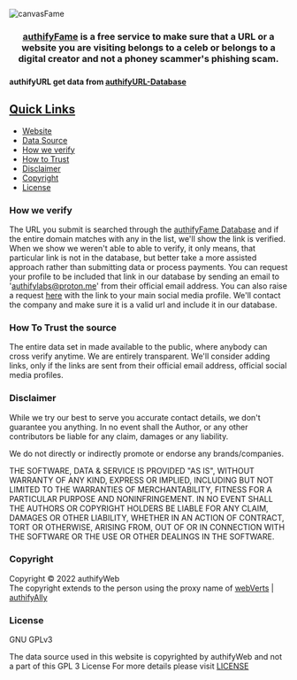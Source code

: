![canvasFame](https://user-images.githubusercontent.com/100699190/217751447-2e3a2160-fe94-4e1e-9d31-e04450317b88.png)

<div align=center> <h3> <a href ="https://fame.authifyWeb.com/"> authifyFame</a> is a free service to make sure that a URL or a website you are visiting belongs to a celeb or belongs to a digital creator and not a phoney scammer's phishing scam.  <h3> </div>

#### authifyURL get data from [authifyURL-Database](https://github.com/authifyWeb/authifyFame-Database)

## <ins>Quick Links</ins>
* [Website](https://fame.authifyweb.com/)
* [Data Source](https://github.com/authifyWeb/authifyFame-Database)
* [How we verify](https://github.com/authifyWeb/authifyFame#how-we-verify)
* [How to Trust](https://github.com/authifyWeb/authifyFame#how-to-trust)
* [Disclaimer](https://github.com/authifyWeb/authifyFame#disclaimer)
* [Copyright](https://github.com/authifyWeb/authifyFame#copyright)
* [License](https://github.com/authifyWeb/authifyFame#license)

### How we verify
The URL you submit is searched through the [authifyFame Database](https://github.com/authifyWeb/authifyFame-Database) and if the entire domain matches with any in the list, we'll show the link is verified. When we show we weren't able to able to verify, it only means, that particular link is not in the database, but better take a more assisted approach rather than submitting data or process payments. 
You can request your profile to be included that link in our database by sending an email to 'authifylabs@proton.me' from their official email address. You can also raise a request [here](https://github.com/authifyWeb/authifyFame-Database/issues) with the link to your main social media profile. We'll contact the company and make sure it is a valid url and include it in our database.


### How To Trust the source
The entire data set in made available to the public, where anybody can cross verify anytime. We are entirely transparent. We'll consider adding links, only if the links are sent from their official email address, official social media profiles. 

### Disclaimer
While we try our best to serve you accurate contact details, we don't guarantee you anything. In no event shall the Author, or any other contributors be liable for any claim, damages or any liability.

We do not directly or indirectly promote or endorse any brands/companies. 

THE SOFTWARE, DATA & SERVICE IS PROVIDED "AS IS", WITHOUT WARRANTY OF ANY KIND, EXPRESS OR IMPLIED, INCLUDING BUT NOT LIMITED TO THE WARRANTIES OF MERCHANTABILITY, FITNESS FOR A PARTICULAR PURPOSE AND NONINFRINGEMENT. IN NO EVENT SHALL THE AUTHORS OR COPYRIGHT HOLDERS BE LIABLE FOR ANY CLAIM, DAMAGES OR OTHER LIABILITY, WHETHER IN AN ACTION OF CONTRACT, TORT OR OTHERWISE, ARISING FROM, OUT OF OR IN CONNECTION WITH THE SOFTWARE OR THE USE OR OTHER DEALINGS IN THE SOFTWARE.

### Copyright
Copyright © 2022 authifyWeb <br>
The copyright extends to the person using the proxy name of [webVerts](https://github.com/webVerts) | [authifyAlly](https://github.com/authifyAlly) 

### License

GNU GPLv3
  
The data source used in this website is copyrighted by authifyWeb and not a part of this GPL 3 License
For more details please visit <a href="https://github.com/authifyWeb/authifyFame/blob/main/LICENSE"> LICENSE </a> 
